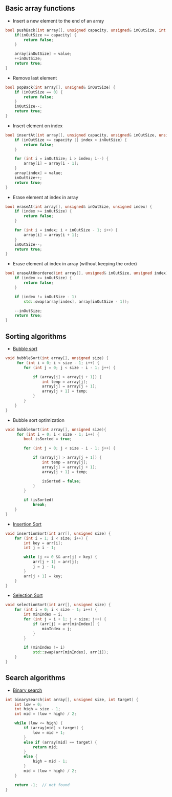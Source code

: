 ##  Basic array functions

- Insert a new element to the end of an array
``` c++
bool pushBack(int array[], unsigned capacity, unsigned& inOutSize, int value) {
    if(inOutSize >= capacity) {
        return false;
    }

    array[inOutSize] = value;
    ++inOutSize;
    return true;
}
```

- Remove last element
``` c++
bool popBack(int array[], unsigned& inOutSize) {
    if (inOutSize == 0) {
        return false;
    }
    inOutSize--;
    return true;
}
```

- Insert element on index 
``` c++
bool insertAt(int array[], unsigned capacity, unsigned& inOutSize, unsigned index, int value) {
    if (inOutSize >= capacity || index > inOutSize) {
        return false;
    }

    for (int i = inOutSize; i > index; i--) {
        array[i] = array[i - 1];
    }
    array[index] = value;
    inOutSize++;
    return true;
}
```

- Erase element at index in array
``` c++
bool eraseAt(int array[], unsigned& inOutSize, unsigned index) {
    if (index >= inOutSize) {
        return false;
    }

    for (int i = index; i < inOutSize - 1; i++) {
        array[i] = array[i + 1];
    }
    inOutSize--;
    return true;
}
```

- Erase element at index in array (without keeping the order)
``` c++
bool eraseAtUnordered(int array[], unsigned& inOutSize, unsigned index) {
    if (index >= inOutSize) {
        return false;
    }

    if (index != inOutSize - 1)
        std::swap(array[index], array[inOutSize - 1]);

    --inOutSize;
    return true;
}
```

## Sorting algorithms
- [Bubble sort](https://www.youtube.com/watch?v=xli_FI7CuzA)
``` c++
void bubbleSort(int array[], unsigned size) {
     for (int i = 0; i < size - 1; i++) {
        for (int j = 0; j < size - i - 1; j++) {

            if (array[j] > array[j + 1]) {
                int temp = array[j];
                array[j] = array[j + 1];
                array[j + 1] = temp;
            }
        }
    }
}
```

- Bubble sort optimization
``` c++
void bubbleSort(int array[], unsigned size){
     for (int i = 0; i < size - 1; i++) {
        bool isSorted = true;

        for (int j = 0; j < size - i - 1; j++) {

            if (array[j] > array[j + 1]) {
                int temp = array[j];
                array[j] = array[j + 1];
                array[j + 1] = temp;

                isSorted = false;
            }
        }

        if (isSorted)
            break;
    }
}
```

- [Insertion Sort](https://www.youtube.com/watch?v=JU767SDMDvA)
``` c++
void insertionSort(int arr[], unsigned size) {
    for (int i = 1; i < size; i++) {
        int key = arr[i];
        int j = i - 1;

        while (j >= 0 && arr[j] > key) {
            arr[j + 1] = arr[j];
            j = j - 1;
        }
        arr[j + 1] = key;
    }
}
```

- [Selection Sort](https://www.youtube.com/watch?v=g-PGLbMth_g)
``` c++
void selectionSort(int arr[], unsigned size) {
    for (int i = 0; i < size - 1; i++) {
        int minIndex = i;
        for (int j = i + 1; j < size; j++) {
            if (arr[j] < arr[minIndex]) {
                minIndex = j;
            }
        }

        if (minIndex != i)
            std::swap(arr[minIndex], arr[i]);
    }
}

```

## Search algorithms
- [Binary search](https://www.youtube.com/watch?v=fDKIpRe8GW4)
``` c++
int binarySearch(int array[], unsigned size, int target) {
    int low = 0;
    int high = size - 1;
    int mid = (low + high) / 2;

    while (low <= high) {
        if (array[mid] < target) {
            low = mid + 1;
        }
        else if (array[mid] == target) {
            return mid;
        }
        else {
            high = mid - 1;
        }
        mid = (low + high) / 2;
    }

    return -1;  // not found
}

```